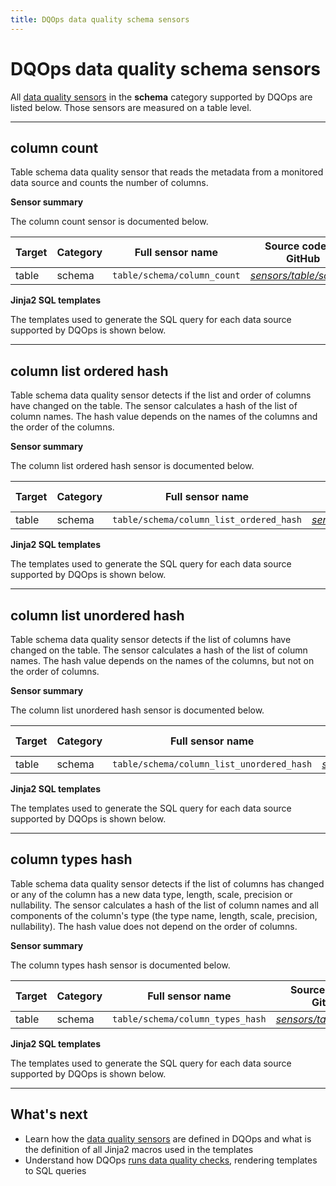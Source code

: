 ```yaml
---
title: DQOps data quality schema sensors
---
```

# DQOps data quality schema sensors
All [data quality sensors](../../../dqo-concepts/definition-of-data-quality-sensors.md) in the **schema** category supported by DQOps are listed below. Those sensors are measured on a table level.

---


## column count
Table schema data quality sensor that reads the metadata from a monitored data source and counts the number of columns.

**Sensor summary**

The column count sensor is documented below.

| Target | Category | Full sensor name | Source code on GitHub |
|--------|----------|------------------|-----------------------|
| table | schema | <span class="no-wrap-code">`table/schema/column_count`</span> | [*sensors/table/schema*](https://github.com/dqops/dqo/tree/develop/home/sensors/table/schema/) |







**Jinja2 SQL templates**

The templates used to generate the SQL query for each data source supported by DQOps is shown below.

___



## column list ordered hash
Table schema data quality sensor detects if the list and order of columns have changed on the table.
 The sensor calculates a hash of the list of column names. The hash value depends on the names of the columns and the order of the columns.

**Sensor summary**

The column list ordered hash sensor is documented below.

| Target | Category | Full sensor name | Source code on GitHub |
|--------|----------|------------------|-----------------------|
| table | schema | <span class="no-wrap-code">`table/schema/column_list_ordered_hash`</span> | [*sensors/table/schema*](https://github.com/dqops/dqo/tree/develop/home/sensors/table/schema/) |







**Jinja2 SQL templates**

The templates used to generate the SQL query for each data source supported by DQOps is shown below.

___



## column list unordered hash
Table schema data quality sensor detects if the list of columns have changed on the table.
 The sensor calculates a hash of the list of column names. The hash value depends on the names of the columns, but not on the order of columns.

**Sensor summary**

The column list unordered hash sensor is documented below.

| Target | Category | Full sensor name | Source code on GitHub |
|--------|----------|------------------|-----------------------|
| table | schema | <span class="no-wrap-code">`table/schema/column_list_unordered_hash`</span> | [*sensors/table/schema*](https://github.com/dqops/dqo/tree/develop/home/sensors/table/schema/) |







**Jinja2 SQL templates**

The templates used to generate the SQL query for each data source supported by DQOps is shown below.

___



## column types hash
Table schema data quality sensor detects if the list of columns has changed or any of the column has a new data type, length, scale, precision or nullability.
 The sensor calculates a hash of the list of column names and all components of the column&#x27;s type (the type name, length, scale, precision, nullability).
 The hash value does not depend on the order of columns.

**Sensor summary**

The column types hash sensor is documented below.

| Target | Category | Full sensor name | Source code on GitHub |
|--------|----------|------------------|-----------------------|
| table | schema | <span class="no-wrap-code">`table/schema/column_types_hash`</span> | [*sensors/table/schema*](https://github.com/dqops/dqo/tree/develop/home/sensors/table/schema/) |







**Jinja2 SQL templates**

The templates used to generate the SQL query for each data source supported by DQOps is shown below.

___




## What's next
- Learn how the [data quality sensors](../../../dqo-concepts/definition-of-data-quality-sensors.md) are defined in DQOps and what is the definition of all Jinja2 macros used in the templates
- Understand how DQOps [runs data quality checks](../../../dqo-concepts/architecture/data-quality-check-execution-flow.md), rendering templates to SQL queries
